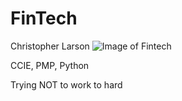 # FinTech 
Christopher Larson
![Image of Fintech](https://securecdn.pymnts.com/wp-content/uploads/2018/11/Community-Banks-FinTech-Alliance.jpg)

CCIE, PMP, Python

Trying NOT to work to hard
